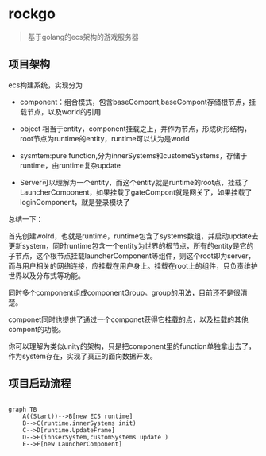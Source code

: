# rockgo

>基于golang的ecs架构的游戏服务器


## 项目架构


ecs构建系统，实现分为

* component：组合模式，包含baseCompont,baseCompont存储根节点，挂载节点，以及world的引用
* object 相当于entity，component挂载之上，并作为节点，形成树形结构，root节点为runtime的entity，runtime可以认为是world
* sysmtem:pure function,分为innerSystems和customeSystems，存储于runtime，由runtime复杂update

* Server可以理解为一个entity，而这个entity就是runtime的root点，挂载了LauncherComponent，如果挂载了gateCompont就是网关了，如果挂载了loginComponent，就是登录模块了


总结一下：

首先创建wolrd，也就是runtime，runtime包含了systems数组，并启动update去更新system，同时runtime包含一个entity为世界的根节点，所有的entity是它的子节点，这个根节点挂载launcherComponent等组件，则这个root即为server，而与用户相关的网络连接，应挂载在用户身上。挂载在root上的组件，只负责维护世界以及分布式等功能。

同时多个component组成componentGroup。group的用法，目前还不是很清楚。

componet同时也提供了通过一个componet获得它挂载的点，以及挂载的其他compont的功能。

你可以理解为类似unity的架构，只是把component里的function单独拿出去了，作为system存在，实现了真正的面向数据开发。


## 项目启动流程


```mermaid

graph TB
    A((Start))-->B[new ECS runtime]
    B-->C(runtime.innerSystems init)
    C-->D[runtime.UpdateFrame]
    D-->E(innserSystem,customSystems update )
    E-->F[new LauncherComponent]

```